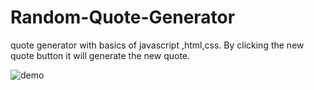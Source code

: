 # Random-Quote-Generator
quote generator with basics of javascript ,html,css.
By clicking the new quote button it will generate the new quote.

![demo](https://user-images.githubusercontent.com/20997152/32413176-bda12d82-c231-11e7-8425-69a6a05d4624.png)

